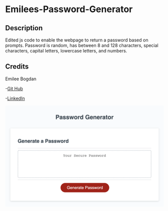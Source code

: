 # Emilees-Password-Generator

## Description

Edited js code to enable the webpage to return a password based on prompts. Password is random, has between 8 and 128 characters, special characters, capital letters, lowercase letters, and numbers. 

## Credits

Emilee Bogdan

-[Git Hub](https://github.com/emileebogdan)

-[LinkedIn](https://www.linkedin.com/in/emileebogdan/)


<img src="/images/screenshot.png">